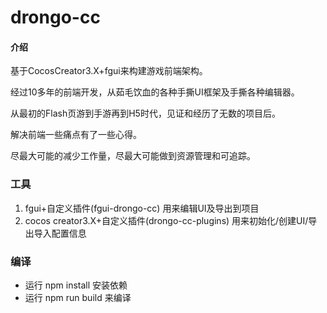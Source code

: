 # drongo-cc

#### 介绍
基于CocosCreator3.X+fgui来构建游戏前端架构。

经过10多年的前端开发，从茹毛饮血的各种手撕UI框架及手撕各种编辑器。

从最初的Flash页游到手游再到H5时代，见证和经历了无数的项目后。

解决前端一些痛点有了一些心得。

尽最大可能的减少工作量，尽最大可能做到资源管理和可追踪。

### 工具

1. fgui+自定义插件(fgui-drongo-cc) 用来编辑UI及导出到项目
2. cocos creator3.X+自定义插件(drongo-cc-plugins) 用来初始化/创建UI/导出导入配置信息

### 编译

* 运行 npm install  安装依赖
* 运行 npm run build 来编译

